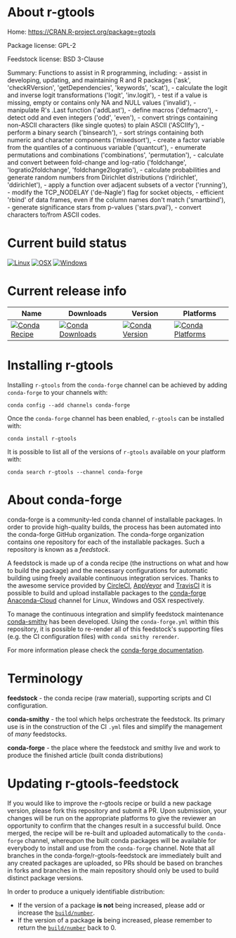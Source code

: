 About r-gtools
==============

Home: https://CRAN.R-project.org/package=gtools

Package license: GPL-2

Feedstock license: BSD 3-Clause

Summary: Functions to assist in R programming, including: - assist in developing, updating, and maintaining R and R packages ('ask', 'checkRVersion', 'getDependencies', 'keywords', 'scat'), - calculate the logit and inverse logit transformations ('logit', 'inv.logit'), - test if a value is missing, empty or contains only NA and NULL values ('invalid'), - manipulate R's .Last function ('addLast'), - define macros ('defmacro'), - detect odd and even integers ('odd', 'even'), - convert strings containing non-ASCII characters (like single quotes) to plain ASCII ('ASCIIfy'), - perform a binary search ('binsearch'), - sort strings containing both numeric and character components ('mixedsort'), - create a factor variable from the quantiles of a continuous variable ('quantcut'), - enumerate permutations and combinations ('combinations', 'permutation'), - calculate and convert between fold-change and log-ratio ('foldchange', 'logratio2foldchange', 'foldchange2logratio'), - calculate probabilities and generate random numbers from Dirichlet distributions ('rdirichlet', 'ddirichlet'), - apply a function over adjacent subsets of a vector ('running'), - modify the TCP\_NODELAY ('de-Nagle') flag for socket objects, - efficient 'rbind' of data frames, even if the column names don't match ('smartbind'), - generate significance stars from p-values ('stars.pval'), - convert characters to/from ASCII codes.



Current build status
====================

[![Linux](https://img.shields.io/circleci/project/github/conda-forge/r-gtools-feedstock/master.svg?label=Linux)](https://circleci.com/gh/conda-forge/r-gtools-feedstock)
[![OSX](https://img.shields.io/travis/conda-forge/r-gtools-feedstock/master.svg?label=macOS)](https://travis-ci.org/conda-forge/r-gtools-feedstock)
[![Windows](https://img.shields.io/appveyor/ci/conda-forge/r-gtools-feedstock/master.svg?label=Windows)](https://ci.appveyor.com/project/conda-forge/r-gtools-feedstock/branch/master)

Current release info
====================

| Name | Downloads | Version | Platforms |
| --- | --- | --- | --- |
| [![Conda Recipe](https://img.shields.io/badge/recipe-r--gtools-green.svg)](https://anaconda.org/conda-forge/r-gtools) | [![Conda Downloads](https://img.shields.io/conda/dn/conda-forge/r-gtools.svg)](https://anaconda.org/conda-forge/r-gtools) | [![Conda Version](https://img.shields.io/conda/vn/conda-forge/r-gtools.svg)](https://anaconda.org/conda-forge/r-gtools) | [![Conda Platforms](https://img.shields.io/conda/pn/conda-forge/r-gtools.svg)](https://anaconda.org/conda-forge/r-gtools) |

Installing r-gtools
===================

Installing `r-gtools` from the `conda-forge` channel can be achieved by adding `conda-forge` to your channels with:

```
conda config --add channels conda-forge
```

Once the `conda-forge` channel has been enabled, `r-gtools` can be installed with:

```
conda install r-gtools
```

It is possible to list all of the versions of `r-gtools` available on your platform with:

```
conda search r-gtools --channel conda-forge
```


About conda-forge
=================

conda-forge is a community-led conda channel of installable packages.
In order to provide high-quality builds, the process has been automated into the
conda-forge GitHub organization. The conda-forge organization contains one repository
for each of the installable packages. Such a repository is known as a *feedstock*.

A feedstock is made up of a conda recipe (the instructions on what and how to build
the package) and the necessary configurations for automatic building using freely
available continuous integration services. Thanks to the awesome service provided by
[CircleCI](https://circleci.com/), [AppVeyor](http://www.appveyor.com/)
and [TravisCI](https://travis-ci.org/) it is possible to build and upload installable
packages to the [conda-forge](https://anaconda.org/conda-forge)
[Anaconda-Cloud](http://docs.anaconda.org/) channel for Linux, Windows and OSX respectively.

To manage the continuous integration and simplify feedstock maintenance
[conda-smithy](http://github.com/conda-forge/conda-smithy) has been developed.
Using the ``conda-forge.yml`` within this repository, it is possible to re-render all of
this feedstock's supporting files (e.g. the CI configuration files) with ``conda smithy rerender``.

For more information please check the [conda-forge documentation](https://conda-forge.org/docs/).

Terminology
===========

**feedstock** - the conda recipe (raw material), supporting scripts and CI configuration.

**conda-smithy** - the tool which helps orchestrate the feedstock.
                   Its primary use is in the construction of the CI ``.yml`` files
                   and simplify the management of *many* feedstocks.

**conda-forge** - the place where the feedstock and smithy live and work to
                  produce the finished article (built conda distributions)


Updating r-gtools-feedstock
===========================

If you would like to improve the r-gtools recipe or build a new
package version, please fork this repository and submit a PR. Upon submission,
your changes will be run on the appropriate platforms to give the reviewer an
opportunity to confirm that the changes result in a successful build. Once
merged, the recipe will be re-built and uploaded automatically to the
`conda-forge` channel, whereupon the built conda packages will be available for
everybody to install and use from the `conda-forge` channel.
Note that all branches in the conda-forge/r-gtools-feedstock are
immediately built and any created packages are uploaded, so PRs should be based
on branches in forks and branches in the main repository should only be used to
build distinct package versions.

In order to produce a uniquely identifiable distribution:
 * If the version of a package **is not** being increased, please add or increase
   the [``build/number``](http://conda.pydata.org/docs/building/meta-yaml.html#build-number-and-string).
 * If the version of a package **is** being increased, please remember to return
   the [``build/number``](http://conda.pydata.org/docs/building/meta-yaml.html#build-number-and-string)
   back to 0.